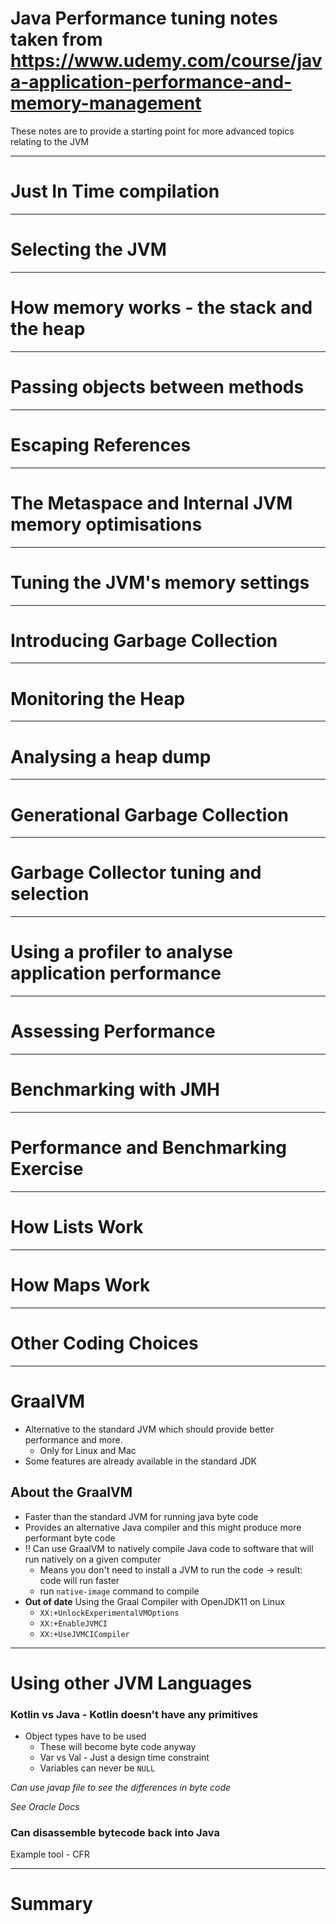 # Java Performance tuning notes taken from https://www.udemy.com/course/java-application-performance-and-memory-management

These notes are to provide a starting point for more advanced topics relating to the JVM

---

# Just In Time compilation

---

# Selecting the JVM

---

# How memory works - the stack and the heap

---

# Passing objects between methods

---

# Escaping References

---

# The Metaspace and Internal JVM memory optimisations

---

# Tuning the JVM's memory settings

---

# Introducing Garbage Collection

---

# Monitoring the Heap

---

# Analysing a heap dump

---

# Generational Garbage Collection

---

# Garbage Collector tuning and selection

---

# Using a profiler to analyse application performance

---

# Assessing Performance

---

# Benchmarking with JMH

---

# Performance and Benchmarking Exercise

---

# How Lists Work

---

# How Maps Work

---

# Other Coding Choices

---

# GraalVM

- Alternative to the standard JVM which should provide better performance and more.
  - Only for Linux and Mac
- Some features are already available in the standard JDK

## About the GraalVM
- Faster than the standard JVM for running java byte code
- Provides an alternative Java compiler and this might produce more performant byte code
- ‼ Can use GraalVM to natively compile Java code to software that will run natively on a given computer
  - Means you don't need to install a JVM to run the code -> result: code will run faster
  - run `native-image` command to compile
- **Out of date** Using the Graal Compiler with OpenJDK11 on Linux
  - `XX:+UnlockExperimentalVMOptions`
  - `XX:+EnableJVMCI`
  - `XX:+UseJVMCICompiler`

---

# Using other JVM Languages
### Kotlin vs Java - Kotlin doesn't have any primitives
- Object types have to be used
  - These will become byte code anyway
  - Var vs Val - Just a design time constraint
  - Variables can never be `NULL`

*Can use javap file to see the differences in byte code*

*See Oracle Docs*

### Can disassemble bytecode back into Java
Example tool - CFR

---

# Summary